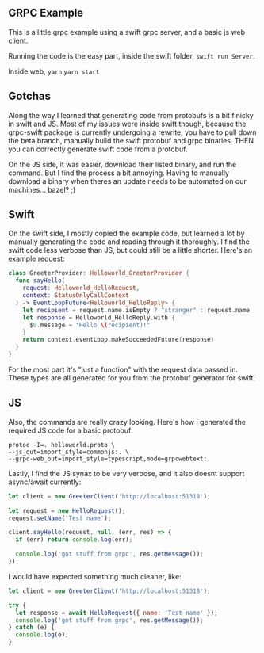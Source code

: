 ## GRPC Example

This is a little grpc example using a swift grpc server, and a basic js web client.

Running the code is the easy part, inside the swift folder, `swift run Server`.

Inside web, `yarn` `yarn start`

## Gotchas

Along the way I learned that generating code from protobufs is a bit finicky in swift and JS. Most of my issues were inside swift though, because the grpc-swift package is currently undergoing a rewrite, you have to pull down the beta branch, manually build the swift protobuf and grpc binaries. THEN you can correctly generate swift code from a protobuf.

On the JS side, it was easier, download their listed binary, and run the command. But I find the process a bit annoying. Having to manually download a binary when theres an update needs to be automated on our machines... bazel? ;)

## Swift

On the swift side, I mostly copied the example code, but learned a lot by manually generating the code and reading through it thoroughly. I find the swift code less verbose than JS, but could still be a little shorter. Here's an example request:

```swift
class GreeterProvider: Helloworld_GreeterProvider {
  func sayHello(
    request: Helloworld_HelloRequest,
    context: StatusOnlyCallContext
  ) -> EventLoopFuture<Helloworld_HelloReply> {
    let recipient = request.name.isEmpty ? "stranger" : request.name
    let response = Helloworld_HelloReply.with {
      $0.message = "Hello \(recipient)!"
    }
    return context.eventLoop.makeSucceededFuture(response)
  }
}
```

For the most part it's "just a function" with the request data passed in. These types are all generated for you from the protobuf generator for swift.

## JS

Also, the commands are really crazy looking. Here's how i generated the required JS code for a basic protobuf:

```
protoc -I=. helloworld.proto \
--js_out=import_style=commonjs:. \
--grpc-web_out=import_style=typescript,mode=grpcwebtext:.
```

Lastly, I find the JS synax to be very verbose, and it also doesnt support async/await currently:

```js
let client = new GreeterClient('http://localhost:51318');

let request = new HelloRequest();
request.setName('Test name');

client.sayHello(request, null, (err, res) => {
  if (err) return console.log(err);

  console.log('got stuff from grpc', res.getMessage());
});
```

I would have expected something much cleaner, like:

```js
let client = new GreeterClient('http://localhost:51318');

try {
  let response = await HelloRequest({ name: 'Test name' });
  console.log('got stuff from grpc', res.getMessage());
} catch (e) {
  console.log(e);
}
```
